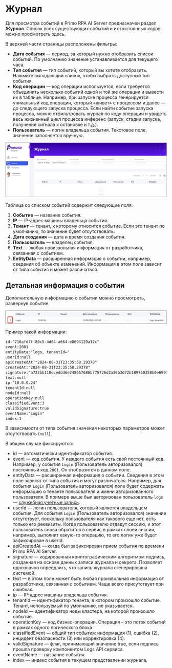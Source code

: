 # Журнал

Для просмотра событий в Primo RPA AI Server предназначен раздел **Журнал**. Список всех существующих событий и их постоянных кодов можно просмотреть здесь.

В верхней части страницы расположены фильтры:
* **Дата события** — период, за который нужно отобразить список событий. По умолчанию значение устанавливается для текущего часа.
* **Тип события** — тип событий, который вы хотите отобразить. Нажмите выпадающий список, чтобы выбрать доступный тип события.
* **Код операции** — код операции используется, если требуется объединить несколько событий одной и той же операции и вывести их в таблице. Например, при запуске процесса генерируется уникальный код операции, который «живет» с процессом и далее — до следующего запуска процесса. Если найти событие запуска процесса, можно отфильтровать журнал по коду операции и увидеть весь жизненный цикл процесса инференс (запуск, стадии запуска, получение сигнала к остановке и т.д.). 
* **Пользователь** — логин владельца события. Текстовое поле, значение заполняется вручную.  

![Страница Журнал](<../../.gitbook/assets1/primo-ai/user-guide/monitoring.png>)

Таблица со списком событий содержит следующие поля:
1. **Событие** — название события. 
1. **IP** — IP-адрес машины владельца события.
1. **Тенант** — тенант, к которому относится событие. Если это тенант по умолчанию, то значение будет отсутствовать.
1. **Дата создания** — дата и время создания события.
1. **Пользователь** — владелец события.
1. **Text** — любая произвольная информация от разработчика, связанная с событием.
1. **EntityData** — расширенная информация о событии, например, сведения об объекте изменений. Информация в этом поле зависит от типа события и может различаться.

## Детальная информация о событии

Дополнительную информацию о событии можно просмотреть, развернув событие. 

![Иконка для показа развернутой информации о событии](<../../.gitbook/assets1/primo-ai/user-guide/events-details.png>)

Пример такой информации:
```
id:"716afd7f-80c5-4d64-a664-e8694129a12c"
event:2001
entityData:"logs, tenantId="
userId:null
apiCreatedAt:"2024-08-31T23:35:58.29378"
createdAt:"2024-08-31T23:35:58.29378"
signature:"a723bb110eceddd6e248657686b775726d2a36b3d72b189760358b0e6993d0bc"
text:null
ip:"10.0.0.24"
tenantId:null
nodeId:null
operationKey:null
classifiedEvent:3
validSignature:true
eventName:"Login"
index:1
```

В зависимости от типа события значения некоторых параметров может отсутствовать (`null`). 

В общем случае фиксируются:
* id — автоматически идентификатор события.
* event — код события. У каждого события есть свой постоянный код. Например, у события `Login` (Пользователь авторизовался) постоянный код `2001`. Он отобразится в данном поле.
* entityData — расширенная информация о событии. Сведения в этом поле зависят от типа события и могут различаться. Например, для события `Login` (Пользователь авторизовался) поле будет содержать информацию о тенанте пользователя и имени авторизованного пользователя. В примере выше был авторизован пользователь `logs` — [служебная учетные запись](https://docs.primo-rpa.ru/primo-rpa/primo-rpa-ai-server/admin/system-users#sluzhby).
* userId — логин пользователя, который является владельцем события. Для события `Login` (Пользователь авторизовался) значение отсутствует, поскольку пользователя как такового еще нет, есть только его реквизиты. Когда пользователю отдадут сессию, и этот пользователь снова обратится в сервис в рамках своей сессии, например, выполнит какую-то операцию, то его логин уже будет зафиксирован в userId.
* apiCreatedAt — когда был зафиксирован прием события по времени Primo RPA AI Server.
* signature — кодированная криптографическим алгоритмом подпись, созданная на основе данных записи журнала и секрета. Позволяет однозначно опреедлить, что запись журнала сгенерирована системой.
* text — в этом поле может быть любая произвольная информация от разработчика, связанная с событием. Чаще всего присутствует при ошибках.
* ip — IP-адрес машины владельца события.
* tenantId — идентификатор тенанта, в котором произошло событие. Тенант, используемый по умолчанию, не указывается.
* nodeId — идентификатор ноды кластера, на которой произошло событие.
* operationKey — код бизнес-операции. Операция – это поток событий в рамках одного логического блока.
* classifiedEvent — общий тип события: информация (1), ошибка (2), инцидент безопасности (3) или корректировка (4).
* validSignature — флаг, принимающий значение true, если подпись прошла проверку компонентом Logs API сервиса.
* eventName — название события.
* index — индекс события в текущем представлении журнала.



